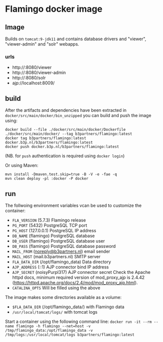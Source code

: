 # Flamingo docker image

## Image
Builds on `tomcat:9-jdk11` and contains database drivers and "viewer", "viewer-admin" and "solr" webapps.

### urls

- http://<docker-host-ip>:8080/viewer
- http://<docker-host-ip>:8080/viewer-admin
- http://<docker-host-ip>:8080/solr
- ajp://localhost:8009/

## build

After the artifacts and dependencies have been extracted in `docker/src/main/docker/bin_unzipped`
you can build and push the image using:
```
docker build --file ./docker/src/main/docker/Dockerfile ./docker/src/main/docker/ --tag b3partners/flamingo:latest
docker tag b3partners/flamingo:latest docker.b3p.nl/b3partners/flamingo:latest
docker push docker.b3p.nl/b3partners/flamingo:latest
```
(NB. for `push` authentication is required using `docker login`)

Or using Maven: 

```
mvn install -Dmaven.test.skip=true -B -V -e -fae -q
mvn clean deploy -pl :docker -P docker
```

## run

The follwoing environment variables vcan be used to customize the container:

- `FLA_VERSION` (5.7.3)               Flamingo release
- `PG_PORT` (5432)                    PostgreSQL TCP port
- `PG_HOST` (127.0.0.1)               PostgreSQL IP address
- `DB_NAME` (flamingo)                PostgreSQL database
- `DB_USER` (flamingo)                PostgreSQL database user
- `DB_PASS` (flamingo)                PostgreSQL database password
- `MAIL_FROM` (noreply@b3partners.nl) email sender
- `MAIL_HOST` (mail.b3partners.nl)    SMTP server
- `FLA_DATA_DIR` (/opt/flamingo_data) Data directory
- `AJP_ADDRESS` (::1)                 AJP connector bind IP address
- `AJP_SECRET` (noisyPurpl317)        AJP connector secret
   Check the Apache httpd docs, minimum required version of mod_proxy_ajp is 2.4.42 (https://httpd.apache.org/docs/2.4/mod/mod_proxy_ajp.html). 
- `CATALINA_OPTS` Will be filled using the above

The image makes some directories available as a volume:
- `$FLA_DATA_DIR` (/opt/flamingo_data/) with Flamingo data
- `/usr/local/tomcat/logs/` with tomcat logs


Start a container using the following command line:
`docker run -it --rm --name flamingo -h flamingo --net=host -v /tmp/flamingo_data:/opt/flamingo_data -v /tmp/logs:/usr/local/tomcat/logs b3partners/flamingo:latest`

